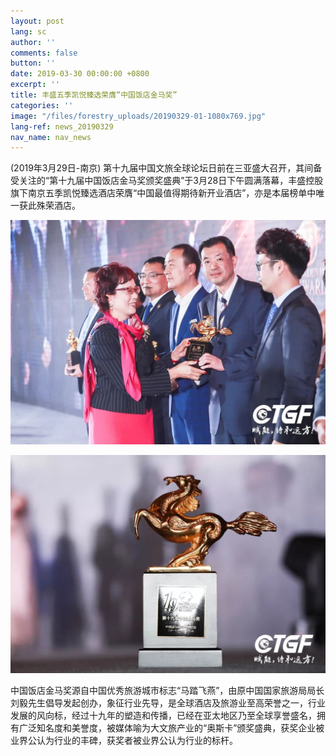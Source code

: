```yaml
---
layout: post
lang: sc
author: ''
comments: false
button: ''
date: 2019-03-30 00:00:00 +0800
excerpt: ''
title: 丰盛五季凯悦臻选荣膺“中国饭店金马奖”
categories: ''
image: "/files/forestry_uploads/20190329-01-1080x769.jpg"
lang-ref: news_20190329
nav_name: nav_news
---
```

(2019年3月29日-南京) 第十九届中国文旅全球论坛日前在三亚盛大召开，其间备受关注的“第十九届中国饭店金马奖颁奖盛典”于3月28日下午圆满落幕，丰盛控股旗下南京五季凯悦臻选酒店荣膺“中国最值得期待新开业酒店”，亦是本届榜单中唯一获此殊荣酒店。

![](/files/forestry_uploads/20190329-01-1080x769.jpg)

![](/files/forestry_uploads/20190329-02-1080x748.jpg)

中国饭店金马奖源自中国优秀旅游城市标志“马踏飞燕”，由原中国国家旅游局局长刘毅先生倡导发起创办，象征行业先导，是全球酒店及旅游业至高荣誉之一，行业发展的风向标，经过十九年的塑造和传播，已经在亚太地区乃至全球享誉盛名，拥有广泛知名度和美誉度，被媒体喻为大文旅产业的“奥斯卡”颁奖盛典，获奖企业被业界公认为行业的丰碑，获奖者被业界公认为行业的标杆。
